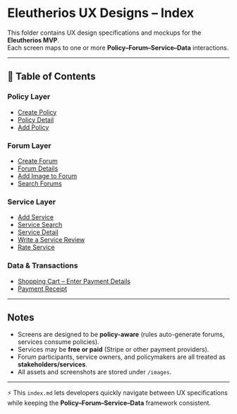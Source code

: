 # Eleutherios UX Designs – Index

This folder contains UX design specifications and mockups for the **Eleutherios MVP**.  
Each screen maps to one or more **Policy–Forum–Service–Data** interactions.  

---

## 📑 Table of Contents

### Policy Layer
- [Create Policy](create_policy.md)  
- [Policy Detail](policy_detail.md)  
- [Add Policy](add_policy.md)  

### Forum Layer
- [Create Forum](create_forum.md)  
- [Forum Details](forum_details.md)  
- [Add Image to Forum](add_image_to_forum.md)  
- [Search Forums](search_forums.md)  

### Service Layer
- [Add Service](add_service.md)  
- [Service Search](service_search.md)  
- [Service Detail](service_detail.md)  
- [Write a Service Review](write_service_review.md)  
- [Rate Service](rate_service.md)  

### Data & Transactions
- [Shopping Cart – Enter Payment Details](shopping_cart.md)  
- [Payment Receipt](payment_receipt.md)  

---

## Notes
- Screens are designed to be **policy-aware** (rules auto-generate forums, services consume policies).  
- Services may be **free or paid** (Stripe or other payment providers).  
- Forum participants, service owners, and policymakers are all treated as **stakeholders/services**.  
- All assets and screenshots are stored under `/images`.  

---

⚡ This `index.md` lets developers quickly navigate between UX specifications while keeping the **Policy–Forum–Service–Data** framework consistent.
